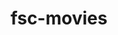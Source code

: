 ---
title: fsc-movies
version: 0.0.3
summary: Site for downloading Hollywood and Bollywood movies.
---